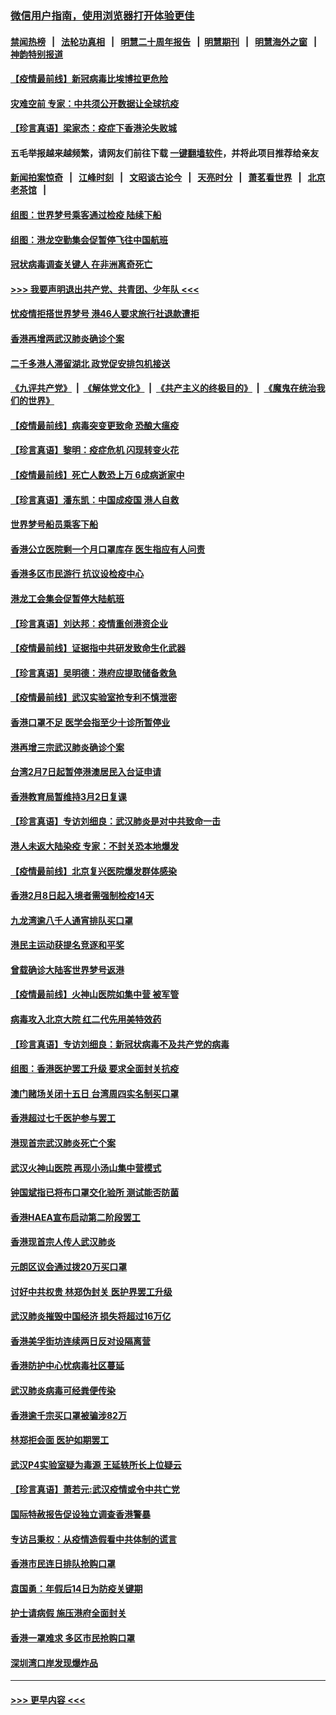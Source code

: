 ### [微信用户指南，使用浏览器打开体验更佳](https://github.com/gfw-breaker/banned-news1/blob/master/indexes/wechat-guide.md?t=0)
#### [禁闻热榜](热点新闻.md?t=0)  &nbsp;&nbsp;|&nbsp;&nbsp; [法轮功真相](https://github.com/gfw-breaker/truth/blob/master/README.md?t=0) &nbsp;&nbsp;|&nbsp;&nbsp; [明慧二十周年报告](https://github.com/gfw-breaker/mh-reports/blob/master/README.md?t=0) &nbsp;&nbsp;|&nbsp;&nbsp;[明慧期刊](https://github.com/gfw-breaker/mh-qikan) &nbsp;&nbsp;|&nbsp;&nbsp; [明慧海外之窗](https://github.com/gfw-breaker/mh-news/blob/master/README.md?t=0) &nbsp;&nbsp;|&nbsp;&nbsp; [神韵特别报道](https://github.com/gfw-breaker/mh-news/blob/master/shenyun.md?t=0)
#### [【疫情最前线】新冠病毒比埃博拉更危险](../pages/nsc415/n11862199.md?t=02120855) 
#### [灾难空前 专家：中共须公开数据让全球抗疫](../pages/nsc415/n11862162.md?t=02120855) 
#### [【珍言真语】梁家杰：疫症下香港沦失败城](../pages/nsc415/n11861588.md?t=02120855) 
#### 五毛举报越来越频繁，请网友们前往下载 [一键翻墙软件](https://github.com/gfw-breaker/ssr-accounts)，并将此项目推荐给亲友
#### [新闻拍案惊奇](https://github.com/gfw-breaker/banned-news1/blob/master/pages/link4.md) &nbsp;&nbsp;|&nbsp;&nbsp; [江峰时刻](https://github.com/gfw-breaker/banned-news1/blob/master/pages/link4.md) &nbsp;&nbsp;|&nbsp;&nbsp; [文昭谈古论今](https://github.com/gfw-breaker/banned-news1/blob/master/pages/link4.md) &nbsp;&nbsp;|&nbsp;&nbsp; [天亮时分](https://github.com/gfw-breaker/banned-news1/blob/master/pages/link4.md) &nbsp;&nbsp;|&nbsp;&nbsp; [萧茗看世界](https://github.com/gfw-breaker/banned-news1/blob/master/pages/link4.md) &nbsp;&nbsp;|&nbsp;&nbsp; [北京老茶馆](https://github.com/gfw-breaker/banned-news1/blob/master/pages/link4.md) &nbsp;&nbsp;|&nbsp;&nbsp; 
#### [组图：世界梦号乘客通过检疫 陆续下船](../pages/nsc415/n11858302.md?t=02120855) 
#### [组图：港龙空勤集会促暂停飞往中国航班](../pages/nsc415/n11858190.md?t=02120855) 
#### [冠状病毒调查关键人 在非洲离奇死亡](../pages/nsc415/n11859798.md?t=02120855) 
#### [>>> 我要声明退出共产党、共青团、少年队 <<<](https://github.com/begood0513/goodnews/blob/master/quit/letter.md) 
#### [忧疫情拒搭世界梦号 港46人要求旅行社退款遭拒](../pages/nsc415/n11859849.md?t=02120855) 
#### [香港再增两武汉肺炎确诊个案](../pages/nsc415/n11859833.md?t=02120855) 
#### [二千多港人滞留湖北 政党促安排包机接送](../pages/nsc415/n11859831.md?t=02120855) 
#### [《九评共产党》](https://github.com/begood0513/9ping.md/blob/master/README.md) &nbsp;|&nbsp; [《解体党文化》](../../../../jtdwh.md/blob/master/README.md)  &nbsp;|&nbsp; [《共产主义的终极目的》](../../../../gczydzjmd.md/blob/master/README.md) &nbsp;|&nbsp; [《魔鬼在统治我们的世界》](../../../../mgztzwmdsj.md/blob/master/README.md) 
#### [【疫情最前线】病毒突变更致命 恐酿大瘟疫](../pages/nsc415/n11859604.md?t=02120855) 
#### [【珍言真语】黎明：疫症危机 闪现转变火花](../pages/nsc415/n11859199.md?t=02120855) 
#### [【疫情最前线】死亡人数恐上万 6成病逝家中](../pages/nsc415/n11856687.md?t=02120855) 
#### [【珍言真语】潘东凯：中国成疫国 港人自救](../pages/nsc415/n11856962.md?t=02120855) 
#### [世界梦号船员乘客下船](../pages/nsc415/n11856883.md?t=02120855) 
#### [香港公立医院剩一个月口罩库存 医生指应有人问责](../pages/nsc415/n11856875.md?t=02120855) 
#### [香港多区市民游行 抗议设检疫中心](../pages/nsc415/n11856866.md?t=02120855) 
#### [港龙工会集会促暂停大陆航班](../pages/nsc415/n11856840.md?t=02120855) 
#### [【珍言真语】刘达邦：疫情重创港资企业](../pages/nsc415/n11854274.md?t=02120855) 
#### [【疫情最前线】证据指中共研发致命生化武器](../pages/nsc415/n11853087.md?t=02120855) 
#### [【珍言真语】吴明德：港府应提取储备救急](../pages/nsc415/n11852734.md?t=02120855) 
#### [【疫情最前线】武汉实验室抢专利不慎泄密](../pages/nsc415/n11850310.md?t=02120855) 
#### [香港口罩不足 医学会指至少十诊所暂停业](../pages/nsc415/n11850301.md?t=02120855) 
#### [港再增三宗武汉肺炎确诊个案](../pages/nsc415/n11850328.md?t=02120855) 
#### [台湾2月7日起暂停港澳居民入台证申请](../pages/nsc415/n11850304.md?t=02120855) 
#### [香港教育局暂维持3月2日复课](../pages/nsc415/n11850260.md?t=02120855) 
#### [【珍言真语】专访刘细良：武汉肺炎是对中共致命一击](../pages/nsc415/n11849934.md?t=02120855) 
#### [港人未返大陆染疫 专家：不封关恐本地爆发](../pages/nsc415/n11848021.md?t=02120855) 
#### [【疫情最前线】北京复兴医院爆发群体感染](../pages/nsc415/n11847626.md?t=02120855) 
#### [香港2月8日起入境者需强制检疫14天](../pages/nsc415/n11847658.md?t=02120855) 
#### [九龙湾逾八千人通宵排队买口罩](../pages/nsc415/n11847647.md?t=02120855) 
#### [港民主运动获提名竞逐和平奖](../pages/nsc415/n11847633.md?t=02120855) 
#### [曾载确诊大陆客世界梦号返港](../pages/nsc415/n11847608.md?t=02120855) 
#### [【疫情最前线】火神山医院如集中营 被军管](../pages/nsc415/n11847524.md?t=02120855) 
#### [病毒攻入北京大院 红二代先用美特效药](../pages/nsc415/n11847427.md?t=02120855) 
#### [【珍言真语】专访刘细良：新冠状病毒不及共产党的病毒](../pages/nsc415/n11847164.md?t=02120855) 
#### [组图：香港医护罢工升级 要求全面封关抗疫](../pages/nsc415/n11844107.md?t=02120855) 
#### [澳门赌场关闭十五日 台湾周四实名制买口罩](../pages/nsc415/n11845083.md?t=02120855) 
#### [香港超过七千医护参与罢工](../pages/nsc415/n11845051.md?t=02120855) 
#### [港现首宗武汉肺炎死亡个案](../pages/nsc415/n11844998.md?t=02120855) 
#### [武汉火神山医院 再现小汤山集中营模式](../pages/nsc415/n11844763.md?t=02120855) 
#### [钟国斌指已将布口罩交化验所 测试能否防菌](../pages/nsc415/n11842783.md?t=02120855) 
#### [香港HAEA宣布启动第二阶段罢工](../pages/nsc415/n11842723.md?t=02120855) 
#### [香港现首宗人传人武汉肺炎](../pages/nsc415/n11842766.md?t=02120855) 
#### [元朗区议会通过拨20万买口罩](../pages/nsc415/n11842754.md?t=02120855) 
#### [讨好中共权贵 林郑伪封关 医护界罢工升级](../pages/nsc415/n11842359.md?t=02120855) 
#### [武汉肺炎摧毁中国经济 损失将超过16万亿](../pages/nsc415/n11839723.md?t=02120855) 
#### [香港美孚街坊连续两日反对设隔离营](../pages/nsc415/n11839962.md?t=02120855) 
#### [香港防护中心忧病毒社区蔓延](../pages/nsc415/n11839933.md?t=02120855) 
#### [武汉肺炎病毒可经粪便传染](../pages/nsc415/n11839939.md?t=02120855) 
#### [香港逾千宗买口罩被骗涉82万](../pages/nsc415/n11839914.md?t=02120855) 
#### [林郑拒会面 医护如期罢工](../pages/nsc415/n11839892.md?t=02120855) 
#### [武汉P4实验室疑为毒源 王延轶所长上位疑云](../pages/nsc415/n11835543.md?t=02120855) 
#### [【珍言真语】萧若元:武汉疫情或令中共亡党](../pages/nsc415/n11829394.md?t=02120855) 
#### [国际特赦报告促设独立调查香港警暴](../pages/nsc415/n11833845.md?t=02120855) 
#### [专访吕秉权：从疫情造假看中共体制的谎言](../pages/nsc415/n11833813.md?t=02120855) 
#### [香港市民连日排队抢购口罩](../pages/nsc415/n11833794.md?t=02120855) 
#### [袁国勇：年假后14日为防疫关键期](../pages/nsc415/n11831088.md?t=02120855) 
#### [护士请病假 施压港府全面封关](../pages/nsc415/n11831030.md?t=02120855) 
#### [香港一罩难求 多区市民抢购口罩](../pages/nsc415/n11831002.md?t=02120855) 
#### [深圳湾口岸发现爆炸品](../pages/nsc415/n11828802.md?t=02120855) 

----
#### [ >>> 更早内容 <<< ](../indexes/nsc415-earlier.md)
